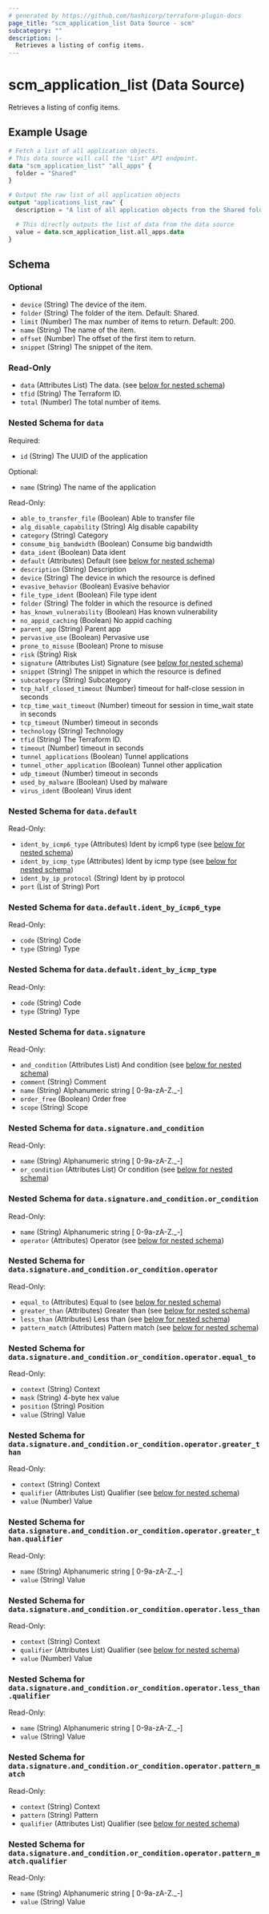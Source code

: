```yaml
---
# generated by https://github.com/hashicorp/terraform-plugin-docs
page_title: "scm_application_list Data Source - scm"
subcategory: ""
description: |-
  Retrieves a listing of config items.
---
```


# scm_application_list (Data Source)

Retrieves a listing of config items.

## Example Usage

```terraform
# Fetch a list of all application objects.
# This data source will call the "List" API endpoint.
data "scm_application_list" "all_apps" {
  folder = "Shared"
}

# Output the raw list of all application objects
output "applications_list_raw" {
  description = "A list of all application objects from the Shared folder."

  # This directly outputs the list of data from the data source
  value = data.scm_application_list.all_apps.data
}
```

<!-- schema generated by tfplugindocs -->
## Schema

### Optional

- `device` (String) The device of the item.
- `folder` (String) The folder of the item. Default: Shared.
- `limit` (Number) The max number of items to return. Default: 200.
- `name` (String) The name of the item.
- `offset` (Number) The offset of the first item to return.
- `snippet` (String) The snippet of the item.

### Read-Only

- `data` (Attributes List) The data. (see [below for nested schema](#nestedatt--data))
- `tfid` (String) The Terraform ID.
- `total` (Number) The total number of items.

<a id="nestedatt--data"></a>
### Nested Schema for `data`

Required:

- `id` (String) The UUID of the application

Optional:

- `name` (String) The name of the application

Read-Only:

- `able_to_transfer_file` (Boolean) Able to transfer file
- `alg_disable_capability` (String) Alg disable capability
- `category` (String) Category
- `consume_big_bandwidth` (Boolean) Consume big bandwidth
- `data_ident` (Boolean) Data ident
- `default` (Attributes) Default (see [below for nested schema](#nestedatt--data--default))
- `description` (String) Description
- `device` (String) The device in which the resource is defined
- `evasive_behavior` (Boolean) Evasive behavior
- `file_type_ident` (Boolean) File type ident
- `folder` (String) The folder in which the resource is defined
- `has_known_vulnerability` (Boolean) Has known vulnerability
- `no_appid_caching` (Boolean) No appid caching
- `parent_app` (String) Parent app
- `pervasive_use` (Boolean) Pervasive use
- `prone_to_misuse` (Boolean) Prone to misuse
- `risk` (String) Risk
- `signature` (Attributes List) Signature (see [below for nested schema](#nestedatt--data--signature))
- `snippet` (String) The snippet in which the resource is defined
- `subcategory` (String) Subcategory
- `tcp_half_closed_timeout` (Number) timeout for half-close session in seconds
- `tcp_time_wait_timeout` (Number) timeout for session in time_wait state in seconds
- `tcp_timeout` (Number) timeout in seconds
- `technology` (String) Technology
- `tfid` (String) The Terraform ID.
- `timeout` (Number) timeout in seconds
- `tunnel_applications` (Boolean) Tunnel applications
- `tunnel_other_application` (Boolean) Tunnel other application
- `udp_timeout` (Number) timeout in seconds
- `used_by_malware` (Boolean) Used by malware
- `virus_ident` (Boolean) Virus ident

<a id="nestedatt--data--default"></a>
### Nested Schema for `data.default`

Read-Only:

- `ident_by_icmp6_type` (Attributes) Ident by icmp6 type (see [below for nested schema](#nestedatt--data--default--ident_by_icmp6_type))
- `ident_by_icmp_type` (Attributes) Ident by icmp type (see [below for nested schema](#nestedatt--data--default--ident_by_icmp_type))
- `ident_by_ip_protocol` (String) Ident by ip protocol
- `port` (List of String) Port

<a id="nestedatt--data--default--ident_by_icmp6_type"></a>
### Nested Schema for `data.default.ident_by_icmp6_type`

Read-Only:

- `code` (String) Code
- `type` (String) Type


<a id="nestedatt--data--default--ident_by_icmp_type"></a>
### Nested Schema for `data.default.ident_by_icmp_type`

Read-Only:

- `code` (String) Code
- `type` (String) Type



<a id="nestedatt--data--signature"></a>
### Nested Schema for `data.signature`

Read-Only:

- `and_condition` (Attributes List) And condition (see [below for nested schema](#nestedatt--data--signature--and_condition))
- `comment` (String) Comment
- `name` (String) Alphanumeric string [ 0-9a-zA-Z._-]
- `order_free` (Boolean) Order free
- `scope` (String) Scope

<a id="nestedatt--data--signature--and_condition"></a>
### Nested Schema for `data.signature.and_condition`

Read-Only:

- `name` (String) Alphanumeric string [ 0-9a-zA-Z._-]
- `or_condition` (Attributes List) Or condition (see [below for nested schema](#nestedatt--data--signature--and_condition--or_condition))

<a id="nestedatt--data--signature--and_condition--or_condition"></a>
### Nested Schema for `data.signature.and_condition.or_condition`

Read-Only:

- `name` (String) Alphanumeric string [ 0-9a-zA-Z._-]
- `operator` (Attributes) Operator (see [below for nested schema](#nestedatt--data--signature--and_condition--or_condition--operator))

<a id="nestedatt--data--signature--and_condition--or_condition--operator"></a>
### Nested Schema for `data.signature.and_condition.or_condition.operator`

Read-Only:

- `equal_to` (Attributes) Equal to (see [below for nested schema](#nestedatt--data--signature--and_condition--or_condition--operator--equal_to))
- `greater_than` (Attributes) Greater than (see [below for nested schema](#nestedatt--data--signature--and_condition--or_condition--operator--greater_than))
- `less_than` (Attributes) Less than (see [below for nested schema](#nestedatt--data--signature--and_condition--or_condition--operator--less_than))
- `pattern_match` (Attributes) Pattern match (see [below for nested schema](#nestedatt--data--signature--and_condition--or_condition--operator--pattern_match))

<a id="nestedatt--data--signature--and_condition--or_condition--operator--equal_to"></a>
### Nested Schema for `data.signature.and_condition.or_condition.operator.equal_to`

Read-Only:

- `context` (String) Context
- `mask` (String) 4-byte hex value
- `position` (String) Position
- `value` (String) Value


<a id="nestedatt--data--signature--and_condition--or_condition--operator--greater_than"></a>
### Nested Schema for `data.signature.and_condition.or_condition.operator.greater_than`

Read-Only:

- `context` (String) Context
- `qualifier` (Attributes List) Qualifier (see [below for nested schema](#nestedatt--data--signature--and_condition--or_condition--operator--greater_than--qualifier))
- `value` (Number) Value

<a id="nestedatt--data--signature--and_condition--or_condition--operator--greater_than--qualifier"></a>
### Nested Schema for `data.signature.and_condition.or_condition.operator.greater_than.qualifier`

Read-Only:

- `name` (String) Alphanumeric string [ 0-9a-zA-Z._-]
- `value` (String) Value



<a id="nestedatt--data--signature--and_condition--or_condition--operator--less_than"></a>
### Nested Schema for `data.signature.and_condition.or_condition.operator.less_than`

Read-Only:

- `context` (String) Context
- `qualifier` (Attributes List) Qualifier (see [below for nested schema](#nestedatt--data--signature--and_condition--or_condition--operator--less_than--qualifier))
- `value` (Number) Value

<a id="nestedatt--data--signature--and_condition--or_condition--operator--less_than--qualifier"></a>
### Nested Schema for `data.signature.and_condition.or_condition.operator.less_than.qualifier`

Read-Only:

- `name` (String) Alphanumeric string [ 0-9a-zA-Z._-]
- `value` (String) Value



<a id="nestedatt--data--signature--and_condition--or_condition--operator--pattern_match"></a>
### Nested Schema for `data.signature.and_condition.or_condition.operator.pattern_match`

Read-Only:

- `context` (String) Context
- `pattern` (String) Pattern
- `qualifier` (Attributes List) Qualifier (see [below for nested schema](#nestedatt--data--signature--and_condition--or_condition--operator--pattern_match--qualifier))

<a id="nestedatt--data--signature--and_condition--or_condition--operator--pattern_match--qualifier"></a>
### Nested Schema for `data.signature.and_condition.or_condition.operator.pattern_match.qualifier`

Read-Only:

- `name` (String) Alphanumeric string [ 0-9a-zA-Z._-]
- `value` (String) Value
